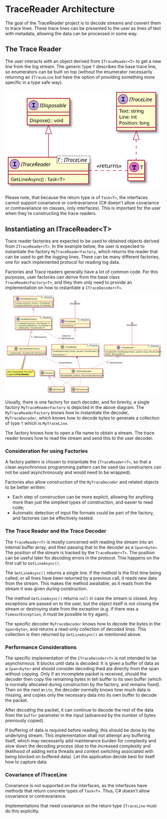 # TraceReader Architecture

The goal of the TraceReader project is to decode streams and convert them to
trace lines. These trace lines can be presented to the user as lines of text
with metadata, allowing the data can be processed in some way.

## The Trace Reader

The user interacts with an object derived from `ITraceReader<T>` to get a new
line from the log stream. The generic type `T` describes the base trace line, so
enumerators can be built on top (without the enumerator necessarily returning an
`ITraceLine` but have the option of providing something more specific in a type
safe way).

![TraceReader](out/diagrams/ITraceReader/ITraceReader.svg)

Please note, that because the return type is of `Task<T>`, the interfaces cannot
support covariance or contravariance (C# doesn't allow covariance or
contravariance on classes, only interfaces). This is important for the user when
they're constructing the trace readers.

## Instantiating an ITraceReader\<T>

Trace reader factories are expected to be used to obtained objects derived from
`ITraceReader<T>`. In the example below, the user is expected to instantiate the
factory `MyTraceReaderFactory`, which returns the reader that can be used to get
the logging lines. There can be many different factories, one for each
implemented protocol for reading log data.

Factories and Trace readers generally have a lot of common code. For this
purposes, user factories can derive from the base class `TraceReaderFactory<T>`,
and they then only need to provide an implementation on how to instantiate a
`ITraceDecoder<T>`.

![TraceReaderFactory](out/diagrams/ITraceDecoder/ITraceDecoder.svg)

Usually, there is one factory for each decoder, and for brevity, a single
factory `MyTraceReaderFactory` is depicted in the above diagram. The
`MyTraceReaderFactory` knows how to instantiate the decoder, `MyTraceDecoder`,
which knows how to decode bytes to generate a collection of type `T` which is
`MyTraceLine`.

The factory knows how to open a file name to obtain a stream. The trace reader
knows how to read the stream and send this to the user decoder.

### Consideration for using Factories

A factory pattern is chosen to instantiate the `ITraceReader<T>`, so that a
clean asynchronous programming pattern can be used (as constructors can not be
used asynchronously and would need to be wrapped).

Factories also allow construction of the `MyTraceDecoder` and related objects to
be better written:

* Each step of construction can be more explicit, allowing for anything more
  than just the simplest types of construction, and easier to read code;
* Automatic detection of input file formats could be part of the factory, and
  factories can be effectively nested.

### The Trace Reader and the Trace Decoder

The `TraceReader<T>` is mostly concerned with reading the stream into an
internal buffer array, and then passing that to the decoder as a `Span<byte>`.
The position of the stream is tracked by the `TraceReader<T>`. The position can
be useful later for decoding errors in the protocol. This happens on the first
call to `GetLineAsync()`.

The `GetLineAsync()` returns a single line. If the method is the first time
being called, or all lines have been returned by a previous call, it reads new
data from the stream. This makes the method awaitable, as it reads from the
stream it was given during construction.

The method `GetLineAsync()` returns `null` in case the stream is closed. Any
exceptions are passed on to the user, but the object itself is not closing the
stream or destroying state from the exception (e.g. if there was a
`TimeoutException`, it must be possible to try again).

The specific decoder `MyTraceDecoder` knows how to decode the bytes in the
`Span<byte>`, and returns a read-only collection of decoded lines. This
collection is then returned by `GetLineAsync()` as mentioned above.

### Performance Considerations

The specific implementation of the `ITraceDecoder<T>` is not intended to be
asynchornous. It blocks until data is decoded. It is given a buffer of data as a
`Span<byte>` and should consider decoding thed ata directly from the span
without copying. Only if an incomplete packet is received, should the decoder
then copy the remaining bytes in teh buffer to its own buffer (which is normally
allocated during construction by the factory, and remains fixed). Then on the
next `Write`, the decoder normally knows how much data is missing, and copies
only the necessary data into its own buffer to decode the packet.

After decoding the packet, it can continue to decode the rest of the data from
the `buffer` parameter in the input (advanced by the number of bytes previously
copied).

If buffering of data is required before reading, this should be done by the
underlying stream. This implementation shall not attempt any buffering itself,
which may necessarily add maintenance burden for complexity and slow down the
decoding process (due to the increased complexity and likelihood of adding extra
threads and context switching associated with being blocked on buffered data).
Let the application decide best for itself how to capture data.

### Covariance of ITraceLine

Covariance is not supported on the interfaces, as the interfaces have methods
that return concrete types of `Task<T>`. Thus, C# doesn't allow covariance or
contravariance.

Implementations that need covariance on the return type `ITraceLine` must do
this explicitly.
